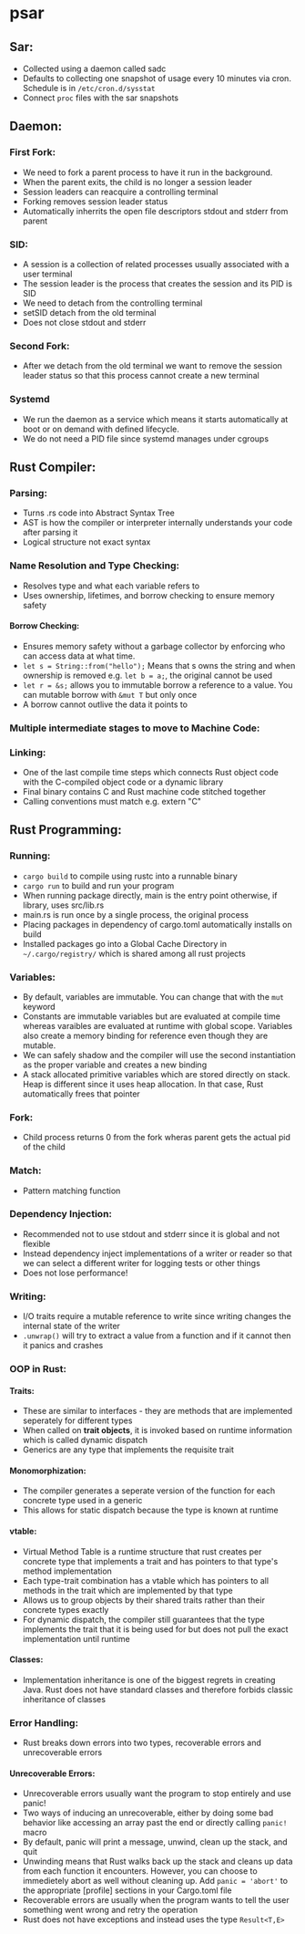# psar
## Sar:
 - Collected using a daemon called sadc
 - Defaults to collecting one snapshot of usage every 10 minutes via cron. Schedule is in `/etc/cron.d/sysstat`
 - Connect `proc` files with the sar snapshots

## Daemon:
### First Fork:
 - We need to fork a parent process to have it run in the background.
 - When the parent exits, the child is no longer a session leader
 - Session leaders can reacquire a controlling terminal
 - Forking removes session leader status
 - Automatically inherrits the open file descriptors stdout and stderr from parent
### SID:
 - A session is a collection of related processes usually associated with a user terminal
 - The session leader is the process that creates the session and its PID is SID
 - We need to detach from the controlling terminal 
 - setSID detach from the old terminal
 - Does not close stdout and stderr
### Second Fork:
 - After we detach from the old terminal we want to remove the session leader status so that this process cannot create a new terminal
### Systemd
 - We run the daemon as a service which means it starts automatically at boot or on demand with defined lifecycle. 
 - We do not need a PID file since systemd manages under cgroups

## Rust Compiler:
### Parsing:
 - Turns .rs code into Abstract Syntax Tree
 - AST is how the compiler or interpreter internally understands your code after parsing it
 - Logical structure not exact syntax
### Name Resolution and Type Checking:
 - Resolves type and what each variable refers to
 - Uses ownership, lifetimes, and borrow checking to ensure memory safety
#### Borrow Checking:
 - Ensures memory safety without a garbage collector by enforcing who can access data at what time.
 - `let s = String::from("hello");` Means that s owns the string and when ownership is removed e.g. `let b = a;`, the original cannot be used
 - `let r = &s;` allows you to immutable borrow a reference to a value. You can mutable borrow with `&mut T` but only once
 - A borrow cannot outlive the data it points to
### Multiple intermediate stages to move to Machine Code:
### Linking: 
 - One of the last compile time steps which connects Rust object code with the  C-compiled object code or a dynamic library
 - Final binary contains C and Rust machine code stitched together
 - Calling conventions must match e.g. extern "C"
## Rust Programming:
### Running:
 - `cargo build` to compile using rustc into a runnable binary
 - `cargo run` to build and run your program
 - When running package directly, main is the entry point otherwise, if library, uses src/lib.rs
 - main.rs is run once by a single process, the original process
 - Placing packages in dependency of cargo.toml automatically installs on build
 - Installed packages go into a Global Cache Directory in `~/.cargo/registry/` which is shared among all rust projects
### Variables:
 - By default, variables are immutable. You can change that with the `mut` keyword
 - Constants are immutable variables but are evaluated at compile time whereas varaibles are evaluated at runtime with global scope. Variables also create a memory binding for reference even though they are mutable.
 - We can safely shadow and the compiler will use the second instantiation as the proper variable and creates a new binding
 - A stack allocated primitive variables which are stored directly on stack. Heap is different since it uses heap allocation. In that case, Rust automatically frees that pointer
### Fork:
 - Child process returns 0 from the fork wheras parent gets the actual pid of the child
### Match:
 - Pattern matching function
### Dependency Injection:
 - Recommended not to use stdout and stderr since it is global and not flexible
 - Instead dependency inject implementations of a writer or reader so that we can select a different writer for logging tests or other things
 - Does not lose performance!
### Writing:
 - I/O traits require a mutable reference to write since writing changes the internal state of the writer
 - `.unwrap()` will try to extract a value from a function and if it cannot then it panics and crashes
 
### OOP in Rust:
#### Traits:
 - These are similar to interfaces - they are methods that are implemented seperately for different types
 - When called on **trait objects**, it is invoked based on runtime information which is called dynamic dispatch
 - Generics are any type that implements the requisite trait
#### Monomorphization:
 - The compiler generates a seperate version of the function for each concrete type used in a generic
 - This allows for static dispatch because the type is known at runtime
#### vtable:
 - Virtual Method Table is a runtime structure that rust creates per concrete type that implements a trait and has pointers to that type's method implementation
 - Each type-trait combination has a vtable which has pointers to all methods in the trait which are implemented by that type
 - Allows us to group objects by their shared traits rather than their concrete types exactly
 - For dynamic dispatch, the compiler still guarantees that the type implements the trait that it is being used for but does not pull the exact implementation until runtime
#### Classes:
 - Implementation inheritance is one of the biggest regrets in creating Java. Rust does not have standard classes and therefore forbids classic inheritance of classes
### Error Handling:
 - Rust breaks down errors into two types, recoverable errors and unrecoverable errors
#### Unrecoverable Errors:
 - Unrecoverable errors usually want the program to stop entirely and use panic!
 - Two ways of inducing an unrecoverable, either by doing some bad behavior like accessing an array past the end or directly calling `panic!` macro
 - By default, panic will print a message, unwind, clean up the stack, and quit
 - Unwinding means that Rust walks back up the stack and cleans up data from each function it encounters. However, you can choose to immedietely abort as well without cleaning up. Add `panic = 'abort'` to the appropriate [profile] sections in your Cargo.toml file
 - Recoverable errors are usually when the program wants to tell the user something went wrong and retry the operation
 - Rust does not have exceptions and instead uses the type `Result<T,E>`